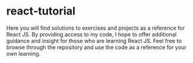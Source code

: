 # react-tutorial
Here you will find solutions to exercises and projects as a reference for React JS. By providing access to my code, I hope to offer additional guidance and insight for those who are learning React JS. Feel free to browse through the repository and use the code as a reference for your own learning. 
